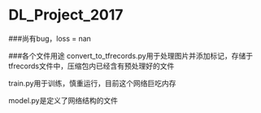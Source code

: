 # DL_Project_2017

###尚有bug，loss = nan

###各个文件用途
convert_to_tfrecords.py用于处理图片并添加标记，存储于tfrecords文件中，压缩包内已经含有预处理好的文件

train.py用于训练，慎重运行，目前这个网络巨吃内存

model.py是定义了网络结构的文件